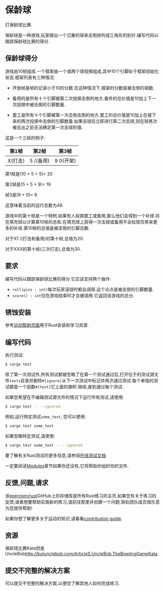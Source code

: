# 保龄球

打保龄球比赛.

保龄球是一种游戏,玩家掷出一个沉重的球来击倒排列成三角形的别针.编写代码以跟踪保龄球比赛的得分.

## 保龄球得分

游戏由10帧组成.一个框架由一个或两个球投掷组成,其中10个引脚处于框架初始化状态.框架列表有三种情况.

-   开放帧是帧的记录小于10的分数.在这种情况下,框架的分数是被击倒的销数.

-   备用的是所有十个引脚被第二次投掷击倒的地方.备件的总价值是10加上下一次投掷中被击倒的引脚数量.

-   罢工是所有十个引脚被第一次击倒击倒的地方.罢工的总价值是10加上在接下来的两次投掷中击倒的引脚数量.如果击球后立即进行第二次击球,则在球再次被击出之前无法确定第一次击球的值.

这是一个三帧的例子:

| 第1帧 | 第2帧 | 第3帧 |
| :-: | :-: | :-: |
| X(打击) | 5 /(备用) | 9 0(开架) |

第1帧是(10 + 5 + 5)= 20

第2帧是(5 + 5 + 9)= 19

帧3是(9 + 0)= 9

这意味着当前的运行总数为48.

游戏中的第十帧是一个特例.如果有人投掷罢工或备用,那么他们会得到一个补球.存在填充球以计算第10帧的总和.在填充球上获得一次击球或备用不会给球员带来更多的补球.第10帧的总值是被击倒的引脚总数.

对于X1 /(打击和备用)的第十帧,总值为20.

对于XXX的第十帧(三次打击),总值为30.

## 要求

编写代码以跟踪保龄球比赛的得分.它应该支持两个操作:

-   `roll(pins : int)`每次玩家滚球时都会调用.这个论点是被击倒的引脚数量.
-   `score() : int`仅在游戏结束时才会被调用.它返回该游戏的总分.

## 锈蚀安装

参考[运动帮助页面][help-page]用于Rust安装和学习资源.

## 编写代码

执行测试:

```bash
$ cargo test
```

除了第一次测试外,所有测试都被忽略了在第一个测试通过后,打开位于的测试源文件`tests`目录并删除`#[ignore]`从下一次测试中标记并再次通过测试.每个单独的测试都是一个函数`#[test]`它上面的旗帜.继续,直到通过每个测试.

如果您希望在不编辑测试源文件的情况下运行所有​​测试,请使用:

```bash
$ cargo test -- --ignored
```

例如,运行特定测试`some_test`, 您可以使用:

```bash
$ cargo test some_test
```

如果忽略特定测试,请使用:

```bash
$ cargo test some_test -- --ignored
```

要了解有关Rust测试的更多信息,请参阅[在线测试文档][rust-tests]

一定要阅读[Modules](https://doc.rust-lang.org/book/2018-edition/ch07-00-modules.html)章节如果你还没有,它将帮助你组织你的文件.

## 反馈,问题,请求

该[exercism/rust](https://github.com/exercism/rust)GitHub上的存储库是所有Rust练习的主页.如果您有关于练习的反馈,或者想要帮助实施新的练习,请前往那里并创建一个问题.铁轨团队成员很乐意为您提供帮助!

如果你想了解更多关于运动的知识,请看看[contribution guide](https://github.com/exercism/docs/blob/master/contributing-to-language-tracks/README.md).

[help-page]: https://exercism.io/tracks/rust/learning

[modules]: https://doc.rust-lang.org/book/2018-edition/ch07-00-modules.html

[cargo]: https://doc.rust-lang.org/book/2018-edition/ch14-00-more-about-cargo.html

[rust-tests]: https://doc.rust-lang.org/book/2018-edition/ch11-02-running-tests.html

## 资源

保龄球比赛Kata但是UncleBob<http://butunclebob.com/ArticleS.UncleBob.TheBowlingGameKata>

## 提交不完整的解决方案

可以提交不完整的解决方案,以便您了解其他人如何完成练习.
